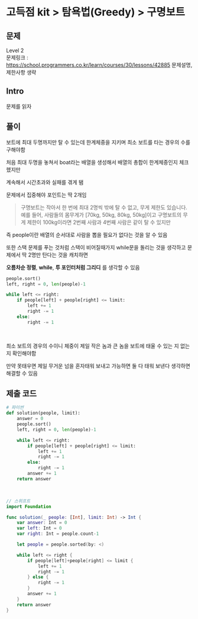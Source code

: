 # 고득점 kit > 탐욕법(Greedy) > 구명보트

## 문제

Level 2
<br/>
문제링크 : https://school.programmers.co.kr/learn/courses/30/lessons/42885
문제설명, 제한사항 생략
<br/>

## Intro

문제를 읽자
<br/>

## 풀이

보트에 최대 두명까지만 탈 수 있는데 한계체중을 지키며 최소 보트를 타는 경우의 수를 구해야함
<br/>

처음 최대 두명을 놓쳐서 boat라는 배열을 생성해서 배열의 총합이 한계체중인지 체크헸지만
<br/>

계속해서 시간초과와 실패를 겪게 됌
<br/>

문제에서 집중해야 포인트는 딱 2개임
<br/>

> 구명보트는 작아서 한 번에 최대 2명씩 밖에 탈 수 없고, 무게 제한도 있습니다.
> <br/>
> 예를 들어, 사람들의 몸무게가 [70kg, 50kg, 80kg, 50kg]이고 구명보트의 무게 제한이 100kg이라면 2번째 사람과 4번째 사람은 같이 탈 수 있지만
> <br/>

즉 people이란 배열의 순서대로 사람을 뽑을 필요가 없다는 것을 알 수 있음
<br/>

또한 스택 문제를 푸는 것처럼 스택이 비어질때가지 while문을 돌리는 것을 생각하고 문제에서 딱 2명만 탄다는 것을 캐치하면
<br/>

**오름차순 정렬**, **while**, **투 포인터처럼 그리디** 를 생각할 수 있음

```python
people.sort()
left, right = 0, len(people)-1

while left <= right:
    if people[left] + people[right] <= limit:
        left += 1
        right -= 1
    else:
        right -= 1
```

<br/>

최소 보트의 경우의 수이니 체중이 제일 작은 놈과 큰 놈을 보트에 태울 수 있는 지 없는 지 확인해야함
<br/>

만약 못태우면 제일 무거운 넘을 혼자태워 보내고 가능하면 둘 다 태워 보낸다 생각하면 해결할 수 있음
<br/>

## 제출 코드

```python
# 파이썬
def solution(people, limit):
    answer = 0
    people.sort()
    left, right = 0, len(people)-1

    while left <= right:
        if people[left] + people[right] <= limit:
            left += 1
            right -= 1
        else:
            right -= 1
        answer += 1
    return answer
```

<br/>

```swift
// 스위프트
import Foundation

func solution(_ people: [Int], limit: Int) -> Int {
    var answer: Int = 0
    var left: Int = 0
    var right: Int = people.count-1

    let people = people.sorted(by: <)

    while left <= right {
        if people[left]+people[right] <= limit {
            left += 1
            right -= 1
        } else {
            right -= 1
        }
        answer += 1
    }
    return answer
}
```
